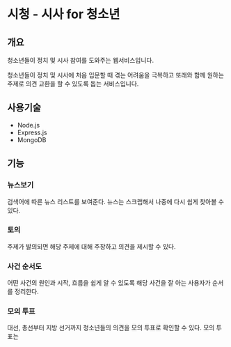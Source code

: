 # 시청 - 시사 for 청소년

## 개요
청소년들이 정치 및 시사 참여를 도와주는 웹서비스입니다.

청소년들이 정치 및 시사에 처음 입문할 때 겪는 어려움을 극복하고 또래와 함께 원하는 주제로 의견 교환을 할 수 있도록 돕는 서비스입니다.

## 사용기술
- Node.js
- Express.js
- MongoDB

## 기능

### 뉴스보기
검색어에 따른 뉴스 리스트를 보여준다. 뉴스는 스크랩해서 나중에 다시 쉽게 찾아볼 수 있다.

### 토의
주제가 발의되면 해당 주제에 대해 주장하고 의견을 제시할 수 있다.

### 사건 순서도
어떤 사건의 원인과 시작, 흐름을 쉽게 알 수 있도록 해당 사건을 잘 아는 사용자가 순서를 정리한다.

### 모의 투표
대선, 총선부터 지방 선거까지 청소년들의 의견을 모의 투표로 확인할 수 있다. 모의 투표는 
